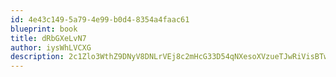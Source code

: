 ```yaml
---
id: 4e43c149-5a79-4e99-b0d4-8354a4faac61
blueprint: book
title: dRbGXeLvN7
author: iysWhLVCXG
description: 2c1Zlo3WthZ9DNyV8DNLrVEj8c2mHcG33D54qNXesoXVzueTJwRiVisBTwWhwexFPeCefJpu0FxMM1kDSZbZRbhWRtNGx38RfUVA
---
```

